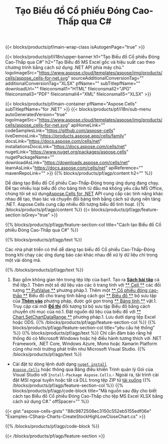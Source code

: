 ﻿---
title: Tạo Biểu đồ Cổ phiếu Đóng Cao-Thấp qua C#
url: /vi/net/create-stockhighlowclose-chart/
description: C# Mã mẫu để tạo biểu đồ Cổ phiếu Đóng Cao-Thấp cho Excel bằng cách sử dụng Thư viện .NET. Sử dụng mã này để tạo biểu đồ Cổ phiếu Cao-Thấp cho MS Excel trong VB .NET, Asp .NET hoặc bất kỳ ứng dụng dựa trên .NET nào.
---
{{< blocks/products/pf/main-wrap-class isAutogenPage="true" >}}

{{< blocks/products/pf/i18n/upper-banner h1="Tạo Biểu đồ Cổ phiếu Đóng Cao-Thấp qua C#" h2="Tạo Biểu đồ MS Excel gốc và hiệu suất cao theo chương trình bằng cách sử dụng .NET API phía máy chủ." logoImageSrc="https://www.aspose.cloud/templates/aspose/img/products/cells/aspose_cells-for-net.svg" sourceAdditionalConversionTag="" additionalConversionTag="XLSX" pfName="" subTitlepfName="" downloadUrl="" fileiconsmall1="HTML" fileiconsmall2="JPG" fileiconsmall3="PDF" fileiconsmall4="XML" fileiconsmall5="XLSX" >}}

{{< blocks/products/pf/main-container pfName="Aspose.Cells" subTitlepfName="for .NET" >}}
{{< blocks/products/pf/i18n/sub-menu autoGeneratedVersion="true" logoImageSrc="https://www.aspose.cloud/templates/aspose/img/products/cells/aspose_cells-for-net.svg" apiHomeLink="" codeSamplesLink="https://github.com/aspose-cells" liveDemosLink="https://products.aspose.app/cells/family" docsLink="https://docs.aspose.com/cells/net" installationsDocsLink="https://docs.aspose.com/cells/net" nugetLink="https://www.nuget.org/packages/aspose.cells" nugetPackageName="" downloadAsLink="https://downloads.aspose.com/cells/net" learnAsLink="https://docs.aspose.com/cells/net" apiReference="" mavenRepoLink="" >}}
{{% blocks/products/pf/agp/content h2="" %}}

Dễ dàng tạo Biểu đồ Cổ phiếu Cao-Thấp-Đóng trong ứng dụng đang chạy. Để tạo nhiều loại biểu đồ cho bảng tính từ đầu mà không yêu cầu MS Office, chúng tôi sẽ sử dụng[Aspose.Cells for .NET](https://products.aspose.com/cells/net)  API cung cấp các tính năng khác nhau để tạo, thao tác và chuyển đổi bảng tính bằng cách sử dụng nền tảng .NET. Aspose.Cells cung cấp nhiều đối tượng biểu đồ linh hoạt.
{{% /blocks/products/pf/agp/content %}}
{{< blocks/products/pf/agp/feature-section isGrey="true" >}}

{{% blocks/products/pf/agp/feature-section-col title="Cách tạo Biểu đồ Cổ phiếu Đóng Cao-Thấp qua C#" %}}

{{% blocks/products/pf/agp/text %}}

Các nhà phát triển có thể dễ dàng tạo biểu đồ Cổ phiếu Cao-Thấp-Đóng trong khi chạy các ứng dụng báo cáo khác nhau để xử lý dữ liệu chỉ trong một vài dòng mã.

{{% /blocks/products/pf/agp/text %}}

1. Bao gồm không gian tên trong tệp lớp của bạn1. Tạo ra [**Sách bài tập**](https://reference.aspose.com/cells/net/aspose.cells/workbook) cá thể lớp.1. Thêm một số dữ liệu vào các ô trang tính với [** Cell **](https://reference.aspose.com/cells/net/aspose.cells/cell) các đối tượng [** PutValue **](https://reference.aspose.com/cells/net/aspose.cells/cell/methods/putvalue/index) phương pháp.1. Thêm một [** Cổ phiếu đóng cao-thấp **](https://reference.aspose.com/cells/net/aspose.cells.charts/charttype) Biểu đồ cho trang tính bằng cách gọi [** Biểu đồ **](https://reference.aspose.com/cells/net/aspose.cells.charts/chartcollection) bộ sưu tập của [**Thêm vào**](https://reference.aspose.com/cells/net/aspose.cells.charts/chartcollection/methods/add) phương pháp, được gói gọn trong [** Bảng tính **](https://reference.aspose.com/cells/net/aspose.cells/worksheet) vật.1. Truy cập cái mới [**Đồ thị**](https://reference.aspose.com/cells/net/aspose.cells.charts/chart) đối tượng từ bộ sưu tập Biểu đồ bằng cách chuyển chỉ mục của nó.1. Đặt nguồn dữ liệu của biểu đồ với [** Chart.SetChartDataRange **](https://https://reference.aspose.com/cells/net/aspose.cells.charts/chart/methods/setchartdatarange) phương pháp.1. Lưu dưới dạng tệp Excel hoặc ODS.
{{% /blocks/products/pf/agp/feature-section-col %}}
{{% blocks/products/pf/agp/feature-section-col title="yêu cầu hệ thống" %}}
{{% blocks/products/pf/agp/text %}}
Chỉ cần đảm bảo rằng hệ thống đó có Microsoft Windows hoặc hệ điều hành tương thích với .NET Framework, .NET Core, Windows Azure, Mono hoặc Xamarin Platform cũng như môi trường phát triển như Microsoft Visual Studio.
{{% /blocks/products/pf/agp/text %}}
- Cài đặt từ dòng lệnh dưới dạng <code><a href="https://downloads.aspose.com/cells/net">nuget install Aspose.Cells</a></code> hoặc thông qua Bảng điều khiển Trình quản lý Gói của Visual Studio với <code>Install-Package Aspose.Cells</code>.- Ngoài ra, tải trình cài đặt MSI ngoại tuyến hoặc tất cả DLL trong tệp ZIP từ <a href="https://downloads.aspose.com/cells/net">tải xuống</a>
{{% /blocks/products/pf/agp/feature-section-col %}}
{{% blocks/products/pf/agp/code-block title="Mã nguồn sau đây cho biết cách tạo Biểu đồ Cổ phiếu Đóng Cao-Thấp cho tệp MS Excel XLSX bằng cách sử dụng C#." offSpacer="" %}}

{{< gist "aspose-cells-gists" "88c9872508ec3150c552eb5155edf06e" "Examples-CSharp-Charts-CreateStockHighLowCloseChart.cs" >}}

{{% /blocks/products/pf/agp/code-block %}}

{{< /blocks/products/pf/agp/feature-section >}}

<!-- aboutfile Starts -->